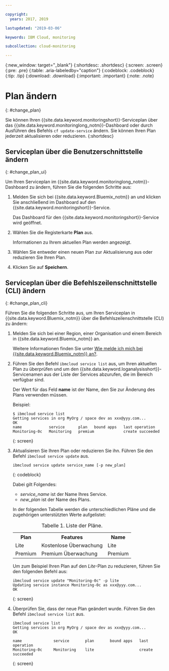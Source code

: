 ```yaml
---

copyright:
  years: 2017, 2019

lastupdated: "2019-03-06"

keywords: IBM Cloud, monitoring

subcollection: cloud-monitoring

---
```


{:new_window: target="_blank"}
{:shortdesc: .shortdesc}
{:screen: .screen}
{:pre: .pre}
{:table: .aria-labeledby="caption"}
{:codeblock: .codeblock}
{:tip: .tip}
{:download: .download}
{:important: .important}
{:note: .note}


# Plan ändern
{: #change_plan}

Sie können Ihren {{site.data.keyword.monitoringshort}}-Serviceplan über das {{site.data.keyword.monitoringlong_notm}}-Dashboard oder durch Ausführen des Befehls `cf update-service` ändern. Sie können Ihren Plan jederzeit aktualisieren oder reduzieren.
{:shortdesc}

## Serviceplan über die Benutzerschnittstelle ändern
{: #change_plan_ui}

Um Ihren Serviceplan im {{site.data.keyword.monitoringlong_notm}}-Dashboard zu ändern, führen Sie die folgenden Schritte aus:

1. Melden Sie sich bei {{site.data.keyword.Bluemix_notm}} an und klicken Sie anschließend im Dashboard auf den {{site.data.keyword.monitoringshort}}-Service. 

    Das Dashboard für den {{site.data.keyword.monitoringshort}}-Service wird geöffnet.
    
2. Wählen Sie die Registerkarte **Plan** aus.

    Informationen zu Ihrem aktuellen Plan werden angezeigt.
	
3. Wählen Sie entweder einen neuen Plan zur Aktualisierung aus oder reduzieren Sie Ihren Plan. 

4. Klicken Sie auf **Speichern**.



## Serviceplan über die Befehlszeilenschnittstelle (CLI) ändern
{: #change_plan_cli}

Führen Sie die folgenden Schritte aus, um Ihren Serviceplan in {{site.data.keyword.Bluemix_notm}} über die Befehlszeilenschnittstelle (CLI) zu ändern:

1. Melden Sie sich bei einer Region, einer Organisation und einem Bereich in {{site.data.keyword.Bluemix_notm}} an. 

    Weitere Informationen finden Sie unter [Wie melde ich mich bei {{site.data.keyword.Bluemix_notm}} an?](/docs/services/cloud-monitoring/qa/cli_qa.html#login).
	
2. Führen Sie den Befehl `ibmcloud service list` aus, um Ihren aktuellen Plan zu überprüfen und um den {{site.data.keyword.loganalysisshort}}-Servicenamen aus der Liste der Services abzurufen, die im Bereich verfügbar sind. 

    Der Wert für das Feld **name** ist der Name, den Sie zur Änderung des Plans verwenden müssen. 

    Beispiel:
	
	```
	$ ibmcloud service list
	Getting services in org MyOrg / space dev as xxx@yyy.com...
	OK
	name            service      plan   bound apps   last operation
	Monitoring-0c   Monitoring   premium             create succeeded
    ```
	{: screen}
    
3. Aktualisieren Sie Ihren Plan oder reduzieren Sie ihn. Führen Sie den Befehl `ibmcloud service update` aus.
    
	```
	ibmcloud service update service_name [-p new_plan]
	```
	{: codeblock}
	
	Dabei gilt Folgendes: 
	
	* *service_name* ist der Name Ihres Service. 
	* *new_plan* ist der Name des Plans.
	
	In der folgenden Tabelle werden die unterschiedlichen Pläne und die zugehörigen unterstützten Werte aufgelistet:
	
	<table>
	  <caption>Tabelle 1.  Liste der Pläne.</caption>
	  <tr>
	    <th>Plan</th>
		<th>Features</th>
	    <th>Name</th>
	  </tr>
	  <tr>
	    <td>Lite</td>
	    <td>Kostenlose Überwachung</td>
		<td>Lite</td>
	  </tr>
	  <tr>
	    <td>Premium</td>
	    <td>Premium Überwachung</td>
		<td>Premium</td>
	  </tr>
	</table>
	
	Um zum Beispiel Ihren Plan auf den *Lite*-Plan zu reduzieren, führen Sie den folgenden Befehl aus:
	
	```
	ibmcloud service update "Monitoring-0c" -p lite
    Updating service instance Monitoring-0c as xxx@yyy.com...
    OK
	```
	{: screen}

4. Überprüfen Sie, dass der neue Plan geändert wurde. Führen Sie den Befehl `ibmcloud service list` aus.

    ```
	ibmcloud service list
    Getting services in org MyOrg / space dev as xxx@yyy.com...
    OK

    name              service       plan       bound apps   last operation
    Monitoring-0c     Monitoring    lite                    create succeeded
	```
	{: screen}






